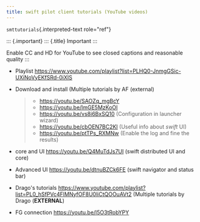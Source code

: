 ```yaml
---
title: swift pilot client tutorials (YouTube videos)
---
```


`smttutorials`{.interpreted-text role="ref"}

::: {.important}
::: {.title}
Important
:::

Enable CC and HD for YouTube to see closed captions and reasonable
quality
:::

-   Playlist
    <https://www.youtube.com/playlist?list=PLHQ0-JnmgGSic-UXiNoVyEKfSRd-0iXIS>

-   Download and install (Multiple tutorials by AF (external)

    > -   <https://youtu.be/SAOZq_mgBcY>
    > -   <https://youtu.be/lmGE5MzKoOI>
    > -   <https://youtu.be/vs8i6BxSQ10> (Configuration in launcher
    >     wizard)
    > -   <https://youtu.be/cbOEN7BC2KI> (Useful info about *swift* UI)
    > -   <https://youtu.be/ptTPs_RXMNw> (Enable the log and fine the
    >     results)

-   core and UI <https://youtu.be/Q4MuTdJs7UI> (swift distributed UI and
    core)

-   Advanced UI <https://youtu.be/dtnuBZCk6FE> (swift navigator and
    status bar)

-   Drago\'s tutorials
    <https://www.youtube.com/playlist?list=PL0_hSfPVc4FlMNyfOF8U0liCtQOOuAVt2>
    (Multiple tutorials by Drago (**EXTERNAL**)

-   FG connection <https://youtu.be/l5O3tRobYPY>
